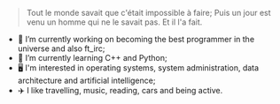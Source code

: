 > Tout le monde savait que c'était impossible à faire; Puis un jour est venu un homme qui ne le savait pas. Et il l'a fait.

- 🔭 I’m currently working on becoming the best programmer in the universe and also ft_irc;
- 🌱 I’m currently learning C++ and Python;
- 🖥️ I'm interested in operating systems, system administration, data architecture and artificial intelligence;
- ✈️ I like travelling, music, reading, cars and being active.
